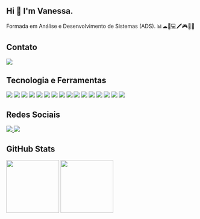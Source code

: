 ## Hi 👋 I'm Vanessa.
Formada em Análise e Desenvolvimento de Sistemas (ADS). 📊☁📱💻🖍🎮📝🚀

Contato
------
<a href="mailto:vanessacuevascortes@hotmail.com"> <img src = "https://img.shields.io/badge/Microsoft_Outlook-0078D4?style=for-the-badge&logo=microsoft-outlook&logoColor=white"> </a>

Tecnologia e Ferramentas
----------
<img src="https://img.shields.io/badge/Python-14354C?style=for-the-badge&logo=python&logoColor=white"> <img src="https://img.shields.io/badge/Eclipse-2C2255?style=for-the-badge&logo=eclipse&logoColor=white"> <img src="https://img.shields.io/badge/HTML-239120?style=for-the-badge&logo=html5&logoColor=white"> <img src="https://img.shields.io/badge/HTML5-E34F26?style=for-the-badge&logo=html5&logoColor=white"> <img src="https://img.shields.io/badge/CSS-239120?&style=for-the-badge&logo=css3&logoColor=white"> <img src="https://img.shields.io/badge/CSS3-1572B6?style=for-the-badge&logo=css3&logoColor=white"> <img src="https://img.shields.io/badge/JavaScript-F7DF1E?style=for-the-badge&logo=javascript&logoColor=black"> <img src="https://img.shields.io/badge/Java-ED8B00?style=for-the-badge&logo=java&logoColor=white"> <img src="https://img.shields.io/badge/PowerBI-F2C811?style=for-the-badge&logo=Power%20BI&logoColor=white"> <img src="https://img.shields.io/badge/Microsoft_Excel-217346?style=for-the-badge&logo=microsoft-excel&logoColor=white"> <img src="https://img.shields.io/badge/Microsoft_PowerPoint-B7472A?style=for-the-badge&logo=microsoft-powerpoint&logoColor=white"> <img src="https://img.shields.io/badge/Microsoft_Office-D83B01?style=for-the-badge&logo=microsoft-office&logoColor=white"> <img src="https://img.shields.io/badge/Microsoft_SharePoint-0078D4?style=for-the-badge&logo=microsoft-sharepoint&logoColor=white">
<img src="https://img.shields.io/badge/Microsoft_Word-2B579A?style=for-the-badge&logo=microsoft-word&logoColor=white"> 
<img src="https://img.shields.io/badge/Kotlin-0095D5?&style=for-the-badge&logo=kotlin&logoColor=white">
<img src="https://img.shields.io/badge/Android-3DDC84?style=for-the-badge&logo=android&logoColor=white">

Redes Sociais
----------
<a href="https://www.linkedin.com/in/vccortes/"> <img src = "https://img.shields.io/badge/LinkedIn-0077B5?style=for-the-badge&logo=linkedin&logoColor=white"> </a>
<a href="https://www.instagram.com/vccortes_/"> <img src = "https://img.shields.io/badge/Instagram-E4405F?style=for-the-badge&logo=instagram&logoColor=white"> </a>

GitHub Stats
-----
<img height="140em" src="https://github-readme-stats-eight-theta.vercel.app/api?username=vccortes&show_icons=true&theme=dracula&include_all_commits=true&count_private=true"/> <img height="140em" src="https://github-readme-stats-eight-theta.vercel.app/api/top-langs/?username=vccortes&layout=compact&langs_count=8&theme=dracula"/>
